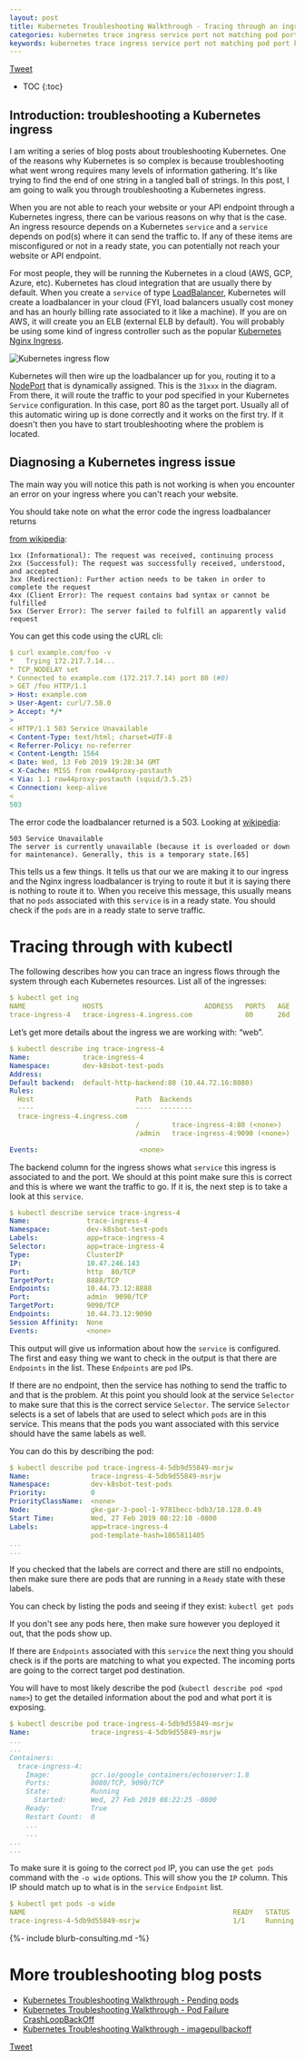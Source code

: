 ```yaml
---
layout: post
title: Kubernetes Troubleshooting Walkthrough - Tracing through an ingress
categories: kubernetes trace ingress service port not matching pod port k8sbot
keywords: kubernetes trace ingress service port not matching pod port k8sbot
---
```


<a href="https://twitter.com/share?ref_src=twsrc%5Etfw" class="twitter-share-button" data-text="Kubernetes Troubleshooting Walkthrough - Tracing through an ingress https://managedkube.com/kubernetes/trace/ingress/service/port/not/matching/pod/k8sbot/2019/02/13/trace-ingress.html" data-via="managedkube" data-hashtags="#troubleshooting #devops #kubernetes" data-show-count="false">Tweet</a><script async src="https://platform.twitter.com/widgets.js" charset="utf-8"></script>

* TOC
{:toc}

## Introduction: troubleshooting a Kubernetes ingress

I am writing a series of blog posts about troubleshooting Kubernetes. One of the reasons why Kubernetes is so complex is because troubleshooting what went wrong requires many levels of information gathering. It's like trying to find the end of one string in a tangled ball of strings. In this post, I am going to walk you through troubleshooting a Kubernetes ingress.

When you are not able to reach your website or your API endpoint through a Kubernetes ingress, there can be various reasons on why that is the case.  An ingress resource depends on a Kubernetes `service` and a `service` depends on pod(s) where it can send the traffic to.  If any of these items are misconfigured or not in a ready state, you can potentially not reach your website or API endpoint.

For most people, they will be running the Kubernetes in a cloud (AWS, GCP, Azure, etc).
Kubernetes has cloud integration that are usually there by default.  When you create a `service`
of type [LoadBalancer](https://kubernetes.io/docs/concepts/services-networking/service/#loadbalancer), Kubernetes will create a loadbalancer in your cloud (FYI, load balancers
usually cost money and has an hourly billing rate associated to it like a machine).
If you are on AWS, it will create you an ELB (external ELB by default).  You will
probably be using some kind of ingress controller such as the popular [Kubernetes
Nginx Ingress](https://github.com/kubernetes/ingress-nginx).

![Kubernetes ingress flow](/assets/blog/images/workflow/k8sbot-kube-ingress-flow.png)

Kubernetes will then wire up the loadbalancer up for you, routing it to a [NodePort](https://kubernetes.io/docs/concepts/services-networking/service/#nodeport) that is dynamically assigned.  This is the `31xxx` in the diagram.  From there, it will route the traffic to your pod specified
in your Kubernetes `Service` configuration.  In this case, port 80 as the target port.  Usually
all of this automatic wiring up is done correctly and it works on the first try.  If
it doesn't then you have to start troubleshooting where the problem is located.

## Diagnosing a Kubernetes ingress issue

The main way you will notice this path is not working is when you encounter an error on your ingress where you can't reach your website.

You should take note on what the error code the ingress loadbalancer returns

[from wikipedia](https://en.wikipedia.org/wiki/List_of_HTTP_status_codes):
```
1xx (Informational): The request was received, continuing process
2xx (Successful): The request was successfully received, understood, and accepted
3xx (Redirection): Further action needs to be taken in order to complete the request
4xx (Client Error): The request contains bad syntax or cannot be fulfilled
5xx (Server Error): The server failed to fulfill an apparently valid request
```

You can get this code using the cURL cli:

```yaml
$ curl example.com/foo -v
*   Trying 172.217.7.14...
* TCP_NODELAY set
* Connected to example.com (172.217.7.14) port 80 (#0)
> GET /foo HTTP/1.1
> Host: example.com
> User-Agent: curl/7.58.0
> Accept: */*
>
< HTTP/1.1 503 Service Unavailable
< Content-Type: text/html; charset=UTF-8
< Referrer-Policy: no-referrer
< Content-Length: 1564
< Date: Wed, 13 Feb 2019 19:28:34 GMT
< X-Cache: MISS from row44proxy-postauth
< Via: 1.1 row44proxy-postauth (squid/3.5.25)
< Connection: keep-alive
<
503
```

The error code the loadbalancer returned is a 503.  Looking at [wikipedia](https://en.wikipedia.org/wiki/List_of_HTTP_status_codes):

```
503 Service Unavailable
The server is currently unavailable (because it is overloaded or down for maintenance). Generally, this is a temporary state.[65]
```

This tells us a few things.  It tells us that our we are making it to our ingress and
the Nginx ingress loadbalancer is trying to route it but it is saying there is nothing to route it to.  When you receive this message, this usually means that no `pods` associated with this `service` is in a ready state.  You should check if the `pods` are in a ready state to serve traffic.

# Tracing through with kubectl
The following describes how you can trace an ingress flows through the system through each Kubernetes resources.
List all of the ingresses:

```yaml
$ kubectl get ing
NAME              HOSTS                         ADDRESS   PORTS   AGE
trace-ingress-4   trace-ingress-4.ingress.com             80      26d
```

Let’s get more details about the ingress we are working with: “web”.


```yaml
$ kubectl describe ing trace-ingress-4
Name:             trace-ingress-4
Namespace:        dev-k8sbot-test-pods
Address:          
Default backend:  default-http-backend:80 (10.44.72.16:8080)
Rules:
  Host                         Path  Backends
  ----                         ----  --------
  trace-ingress-4.ingress.com  
                               /        trace-ingress-4:80 (<none>)
                               /admin   trace-ingress-4:9090 (<none>)

Events:                         <none>

```

The backend column for the ingress shows what `service` this ingress is associated
to and the port.  We should at this point make sure this is correct and this is where
we want the traffic to go.  If it is, the next step is to take a look at this `service`.

```yaml
$ kubectl describe service trace-ingress-4
Name:              trace-ingress-4
Namespace:         dev-k8sbot-test-pods
Labels:            app=trace-ingress-4
Selector:          app=trace-ingress-4
Type:              ClusterIP
IP:                10.47.246.143
Port:              http  80/TCP
TargetPort:        8888/TCP
Endpoints:         10.44.73.12:8888
Port:              admin  9090/TCP
TargetPort:        9090/TCP
Endpoints:         10.44.73.12:9090
Session Affinity:  None
Events:            <none>
```

This output will give us information about how the `service` is configured.  The
first and easy thing we want to check in the output is that there are `Endpoints`
in the list.  These `Endpoints` are `pod` IPs.

If there are no endpoint, then the service has nothing to send the traffic to and that
is the problem.  At this point you should look at the service `Selector` to make sure
that this is the correct service `Selector`.  The service `Selector` selects is a set
of labels that are used to select which `pods` are in this service.  This means that
the pods you want associated with this service should have the same labels as well.

You can do this by describing the pod:
```yaml
$ kubectl describe pod trace-ingress-4-5db9d55849-msrjw
Name:               trace-ingress-4-5db9d55849-msrjw
Namespace:          dev-k8sbot-test-pods
Priority:           0
PriorityClassName:  <none>
Node:               gke-gar-3-pool-1-9781becc-bdb3/10.128.0.49
Start Time:         Wed, 27 Feb 2019 08:22:10 -0800
Labels:             app=trace-ingress-4
                    pod-template-hash=1865811405
...
...
```

If you checked that the labels are correct and there are still no endpoints, then
make sure there are pods that are running in a `Ready` state with these labels.

You can check by listing the pods and seeing if they exist: `kubectl get pods`

If you don't see any pods here, then make sure however you deployed it out, that
the pods show up.

If there are `Endpoints` associated with this `service` the next thing you should
check is if the ports are matching to what you expected.  The incoming ports are
going to the correct target pod destination.

You will have to most likely describe the pod (`kubectl describe pod <pod name>`)
to get the detailed information about the pod and what port it is exposing.

```yaml
$ kubectl describe pod trace-ingress-4-5db9d55849-msrjw
Name:               trace-ingress-4-5db9d55849-msrjw
...
...
Containers:
  trace-ingress-4:
    Image:          gcr.io/google_containers/echoserver:1.8
    Ports:          8080/TCP, 9090/TCP
    State:          Running
      Started:      Wed, 27 Feb 2019 08:22:25 -0800
    Ready:          True
    Restart Count:  0
    ...
    ...
...
...
```

To make sure it is going to the correct `pod` IP, you can use the `get pods`
command with the `-o wide` options.  This will show you the `IP` column.  This
IP should match up to what is in the `service` `Endpoint` list.

```yaml
$ kubectl get pods -o wide
NAME                                                   READY   STATUS             RESTARTS   AGE   IP            NODE                             NOMINATED NODE
trace-ingress-4-5db9d55849-msrjw                       1/1     Running            0          9h    10.44.73.12   gke-gar-3-pool-1-9781becc-bdb3   <none>
```

{%- include blurb-consulting.md -%}

# More troubleshooting blog posts

* <A HREF="https://managedkube.com/kubernetes/k8sbot/troubleshooting/pending/pod/2019/02/22/pending-pod.html">Kubernetes Troubleshooting Walkthrough - Pending pods</a>
* <A HREF="https://managedkube.com/kubernetes/pod/failure/crashloopbackoff/k8sbot/troubleshooting/2019/02/12/pod-failure-crashloopbackoff.html">Kubernetes Troubleshooting Walkthrough - Pod Failure CrashLoopBackOff</a>
* <A HREF="https://managedkube.com/kubernetes/k8sbot/troubleshooting/imagepullbackoff/2019/02/23/imagepullbackoff.html">Kubernetes Troubleshooting Walkthrough - imagepullbackoff</a>

<a href="https://twitter.com/share?ref_src=twsrc%5Etfw" class="twitter-share-button" data-text="Kubernetes Troubleshooting Walkthrough - Tracing through an ingress https://managedkube.com/kubernetes/trace/ingress/service/port/not/matching/pod/k8sbot/2019/02/13/trace-ingress.html" data-via="managedkube" data-hashtags="#troubleshooting #devops #kubernetes" data-show-count="false">Tweet</a><script async src="https://platform.twitter.com/widgets.js" charset="utf-8"></script>